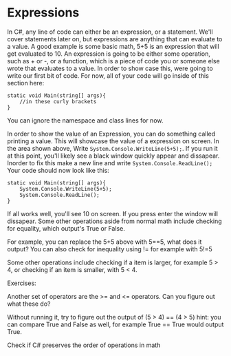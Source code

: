 # Expressions

In C#, any line of code can either be an expression, or a statement. We'll cover statements later on, but expressions are anything that can evaluate to a value. A good example is some basic math, 5+5 is an expression that will get evaluated to 10. An expression is going to be either some operation, such as + or -, or a function, which is a piece of code you or someone else wrote that evaluates to a value. In order to show case this, were going to write our first bit of code. For now, all of your code will go inside of this section here:
```CSharp
static void Main(string[] args){
    //in these curly brackets
}
```

You can ignore the namespace and class lines for now.

In order to show the value of an Expression, you can do something called printing a value. This will showcase the value of a expression on screen. In the area shown above, Write ``System.Console.WriteLine(5+5);``. If you run it at this point, you'll likely see a black window quickly appear and dissapear. Inorder to fix this make a new line and write ``System.Console.ReadLine();``
Your code should now look like this:

```CSharp
static void Main(string[] args){
    System.Console.WriteLine(5+5);
    System.Console.ReadLine();
}
```

If all works well, you'll see 10 on screen. If you press enter the window will dissapear. Some other operations aside from normal math include checking for equality, which output's True or False. 

For example, you can replace the 5+5 above with 5==5, what does it output? You can also check for inequality using !=  for example with 5!=5

Some other operations include checking if a item is larger, for example 5 > 4, or checking if an item is smaller, with 5 < 4.

Exercises: 

Another set of operators are the >= and <= operators. Can you figure out what these do?

Without running it, try to figure out the output of (5 > 4) == (4 > 5) hint: you can compare True and False as well, for example True == True would output True.

Check if C# preserves the order of operations in math
